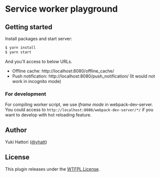 # Service worker playground

## Getting started

Install packages and start server:

```bash
$ yarn install
$ yarn start
```

And you'll access to below URLs.

- Offline cache: http://localhost:8080/offline_cache/
- Push notification: http://localhost:8080/push_notification/ (It would not work in incognito mode)

### For development

For compiling worker script, we use *iframe mode* in webpack-dev-server. You could access to `http://localhost:8080/webpack-dev-server/*/` if you want to develop with hot reloading feature.

## Author

Yuki Hattori ([@yhatt](https://github.com/yhatt/))

## License

This plugin releases under the [WTFPL License](https://github.com/yhatt/service-worker-playground/blob/master/LICENSE).
